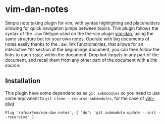# vim-dan-notes

Simple note taking plugin for vim, with syntax highlighting and placeholders allowing for quick navigation jumps between topics.
This plugin follows the syntax of the `.dan` filetype used on the the vim plugin [vim-dan](https://github.com/rafmartom/vim-dan), using the same structure but for your own notes.
Operate with big documents of notes easily thanks to the `.dan` link functionalities, that allows for an interactive `TOC` section at the beginninge document, you can then follow the links to each `topic` within the document.
Drop *link targets* in any part of the document, and recall them from any other part of the document with a *link source*.

## Installation

This plugin have some dependencies as `git submodules` so you need to use some equivalent to `git clone --recurse-submodules`, for the case of [vim-plug](https://github.com/junegunn/vim-plug)

```
Plug 'rafmartom/vim-dan-notes', { 'do': 'git submodule update --init --recursive' }
```
